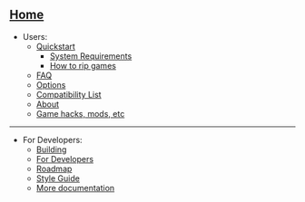 [Home](https://github.com/xenia-project/xenia/wiki/Home)
---
  * Users:
    * [Quickstart](https://github.com/xenia-project/xenia/wiki/Quickstart)
      * [System Requirements](https://github.com/xenia-project/xenia/wiki/Quickstart#system-requirements)
      * [How to rip games](https://github.com/xenia-project/xenia/wiki/Quickstart#how-to-rip-games)
    * [FAQ](https://github.com/xenia-project/xenia/wiki/FAQ)
    * [Options](https://github.com/xenia-project/xenia/wiki/Options)
    * [Compatibility List](https://github.com/xenia-project/game-compatibility/issues)
    * [About](https://github.com/xenia-project/xenia/wiki/About)
    * [Game hacks, mods, etc](https://github.com/xenia-project/xenia/wiki/Game-hacks,-mods,-etc)
---
  * For Developers:
    * [Building](https://github.com/xenia-project/xenia/blob/master/docs/building.md)
    * [For Developers](https://github.com/xenia-project/xenia/wiki/For-Developers)
    * [Roadmap](https://github.com/xenia-project/xenia/wiki/Roadmap)
    * [Style Guide](https://github.com/xenia-project/xenia/blob/master/docs/style_guide.md)
    * [More documentation](https://github.com/xenia-project/xenia/tree/master/docs)